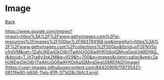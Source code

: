 # Image
[Back](README.md)

https://www.google.com/imgres?imgurl=https%3A%2F%2Fwww.gettyimages.com%2Fgi-resources%2Fimages%2F500px%2F983794168.jpg&imgrefurl=https%3A%2F%2Fwww.gettyimages.com%2Fcollections%2F500px&tbnid=pFGFNV5oo1rdVM&vet=12ahUKEwiOkOj6rtTwAhUGG6wKHfOtAqIQMygGegUIARDfAQ..i&docid=T_IX7ra8y3ok2M&w=929&h=700&q=images&client=safari&ved=2ahUKEwiOkOj6rtTwAhUGG6wKHfOtAqIQMygGegUIARDfAQ![image](https://user-images.githubusercontent.com/84420909/118735421-08176e80-b806-11eb-81ff-371d28c3bfc3.png)
